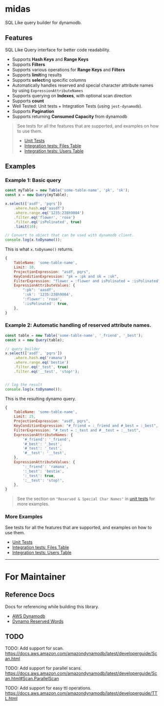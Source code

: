 # midas

SQL Like query builder for dynamodb.


## Features

SQL Like Query interface for better code readability.

- Supports **Hash Keys** and **Range Keys**
- Supports **Filters**
- Supports various operations for **Range Keys** and **Filters**
- Supports **limit**ing results
- Supports **select**ing specific columns
- Automatically handles reserved and special character attribute names by using `ExpressionAttributeNames`
- Supports querying on **Indexes**, with optional scan direction
- Supports **count**
- Well Tested: Unit tests + Integration Tests (using `jest-dynamodb`).
- Supports **Pagination**
- Supports returning **Consumed Capacity** from dynamodb

> See tests for all the features that are supported, and examples on how to use them.
> - [Unit Tests](https://github.com/jspreddy/midas/blob/main/tests/unit-tests/index.test.js)
> - [Integration tests: Files Table](https://github.com/jspreddy/midas/blob/main/tests/integration-tests/00-files-table.test.js#L45)
> - [Integration tests: Users Table](https://github.com/jspreddy/midas/blob/main/tests/integration-tests/01-users-table.test.js#L33)


## Examples

### Example 1: Basic query

```js
const myTable = new Table('some-table-name', 'pk', 'sk');
const x = new Query(myTable);

x.select(['asdf', 'pqrs'])
    .where.hash.eq('aasdf')
    .where.range.eq('1235:238h9084')
    .filter.eq('flower', 'rose')
    .filter.eq('isPolinated', true)
    .limit(10);

// Convert to object that can be used with dynamodb client.
console.log(x.toDynamo());

```

This is what `x.toDynamo()` returns.
```js
{
    TableName: 'some-table-name',
    Limit: 10,
    ProjectionExpression: "asdf, pqrs",
    KeyConditionExpression: "pk = :pk and sk = :sk",
    FilterExpression: "flower = :flower and isPolinated = :isPolinated",
    ExpressionAttributeValues: {
        ":pk": 'aasdf',
        ':sk': '1235:238h9084',
        ':flower': 'rose',
        ':isPolinated': true,
    },
}
```


### Example 2: Automatic handling of reserved attribute names.

```js
const table = new Table('some-table-name', '_friend', '_best');
const x = new Query(table);

// query builder
x.select(['asdf', 'pqrs'])
    .where.hash.eq('ramana')
    .where.range.eq('bestie')
    .filter.eq('_test', true)
    .filter.eq('__test', 'stop!');


// log the result
console.log(x.toDynamo());
```

This is the resulting dynamo query.
```js
{
    TableName: 'some-table-name',
    Limit: 25,
    ProjectionExpression: "asdf, pqrs",
    KeyConditionExpression: "#_friend = :_friend and #_best = :_best",
    FilterExpression: "#_test = :_test and #__test = :__test",
    ExpressionAttributeNames: {
        '#_friend': '_friend',
        '#_best': '_best',
        '#_test': '_test',
        '#__test': '__test',
    },
    ExpressionAttributeValues: {
        ':_friend': 'ramana',
        ':_best': 'bestie',
        ':_test': true,
        ':__test': 'stop!',
    },
}
```

> See the section on `"Reserved & Special Char Names"` in [unit tests](https://github.com/jspreddy/midas/blob/main/tests/unit-tests/query.test.js#L570) for more examples.



### More Examples

See tests for all the features that are supported, and examples on how to use them.
- [Unit Tests](https://github.com/jspreddy/midas/blob/main/tests/unit-tests/index.test.js)
- [Integration tests: Files Table](https://github.com/jspreddy/midas/blob/main/tests/integration-tests/00-files-table.test.js#L45)
- [Integration tests: Users Table](https://github.com/jspreddy/midas/blob/main/tests/integration-tests/01-users-table.test.js#L33)



-----------------------------



# For Maintainer

## Reference Docs

Docs for referencing while building this library.

- [AWS Dynamodb](https://docs.aws.amazon.com/amazondynamodb/latest/developerguide/WorkingWithItems.html)
- [Dynamo Reserved Words](https://docs.aws.amazon.com/amazondynamodb/latest/developerguide/ReservedWords.html)


## TODO

TODO: Add support for scan.
https://docs.aws.amazon.com/amazondynamodb/latest/developerguide/Scan.html


TODO: Add support for parallel scans.
https://docs.aws.amazon.com/amazondynamodb/latest/developerguide/Scan.html#Scan.ParallelScan


TODO: Add support for easy ttl operations.
https://docs.aws.amazon.com/amazondynamodb/latest/developerguide/TTL.html
